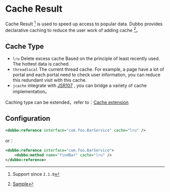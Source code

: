 # Cache Result

Cache Result [^1] is used to speed up access to popular data. Dubbo provides declarative caching to reduce the user work of adding cache [^2]。

## Cache Type

* `lru` Delete excess cache Based on the principle of least recently used.  The hottest data is cached.
* `threadlocal` The current thread cache. For example, a page have a lot of portal and each portal need to check user information,  you can reduce this redundant visit with this cache.
* `jcache` integrate with [JSR107](http://jcp.org/en/jsr/detail?id=107%27) , you can bridge a variety of cache implementation。

Caching type can be extended，refer to：[Cache extension](http://dubbo.io/developer-guide/impls/cache.html)

## Configuration

```xml
<dubbo:reference interface="com.foo.BarService" cache="lru" />
```

or：

```xml
<dubbo:reference interface="com.foo.BarService">
    <dubbo:method name="findBar" cache="lru" />
</dubbo:reference>
```

[^1]: Support since `2.1.0` 
[^2]: [Sample](https://github.com/alibaba/dubbo/tree/master/dubbo-test/dubbo-test-examples/src/main/java/com/alibaba/dubbo/examples/cache)